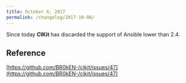 ```yaml
---
title: October 6, 2017
permalink: /changelog/2017-10-06/
---
```


Since today **CIKit** has discarded the support of Ansible lower than 2.4.

## Reference

[https://github.com/BR0kEN-/cikit/issues/47](https://github.com/BR0kEN-/cikit/issues/47)
